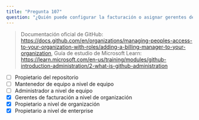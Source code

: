 ```yaml
---
title: "Pregunta 107"
question: "¿Quién puede configurar la facturación o asignar gerentes de facturación para una organización? (Seleccione tres)."
---
```



> Documentación oficial de GitHub: https://docs.github.com/en/organizations/managing-peoples-access-to-your-organization-with-roles/adding-a-billing-manager-to-your-organization, Guía de estudio de Microsoft Learn: https://learn.microsoft.com/en-us/training/modules/github-introduction-administration/2-what-is-github-administration
- [ ] Propietario del repositorio
- [ ] Mantenedor de equipo a nivel de equipo
- [ ] Administrador a nivel de equipo
- [x] Gerentes de facturación a nivel de organización
- [x] Propietario a nivel de organización
- [x] Propietario a nivel de enterprise
